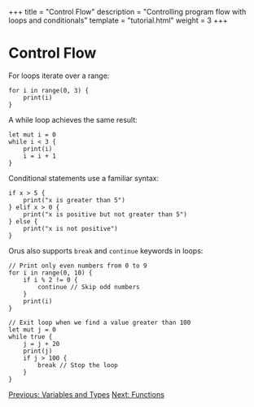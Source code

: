 +++
title = "Control Flow"
description = "Controlling program flow with loops and conditionals"
template = "tutorial.html"
weight = 3
+++

# Control Flow

For loops iterate over a range:

```orus
for i in range(0, 3) {
    print(i)
}
```

A while loop achieves the same result:

```orus
let mut i = 0
while i < 3 {
    print(i)
    i = i + 1
}
```

Conditional statements use a familiar syntax:

```orus
if x > 5 {
    print("x is greater than 5")
} elif x > 0 {
    print("x is positive but not greater than 5")
} else {
    print("x is not positive")
}
```

Orus also supports `break` and `continue` keywords in loops:

```orus
// Print only even numbers from 0 to 9
for i in range(0, 10) {
    if i % 2 != 0 {
        continue // Skip odd numbers
    }
    print(i)
}

// Exit loop when we find a value greater than 100
let mut j = 0
while true {
    j = j + 20
    print(j)
    if j > 100 {
        break // Stop the loop
    }
}
```

<div class="tutorial-navigation">
    <a href="/tutorial/variables-and-types/" class="nav-button prev">Previous: Variables and Types</a>
    <a href="/tutorial/functions/" class="nav-button next">Next: Functions</a>
</div>
